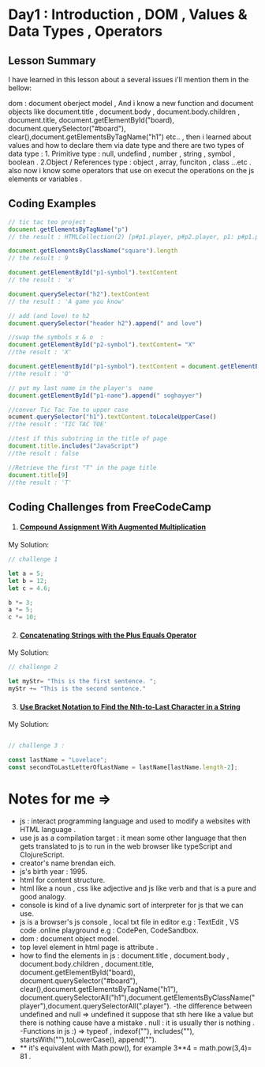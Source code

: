 # Day1 : Introduction , DOM , Values & Data Types , Operators

## Lesson Summary
I have learned in this lesson about a several issues i'll mention them in the bellow:

dom : document oberject model , And i know a new function and document objects like document.title , document.body , document.body.children , document.title, document.getElementById("board), document.querySelector("#board"), clear(),document.getElementsByTagName("h1") etc.. , then i learned about values and how to declare them via date type and there are two types of data type : 1. Primitive  type : null, undefind , number , string , symbol , boolean . 2.Object / References type : object , array, funciton , class ...etc . 
also now i know some operators that use on execut the operations on the js elements or variables . 


## Coding Examples
```javascript
// tic tac teo project :
document.getElementsByTagName("p")
// the result : HTMLCollection(2) [p#p1.player, p#p2.player, p1: p#p1.player, p2: p#p2.player]

document.getElementsByClassName("square").length
// the result : 9

document.getElementById("p1-symbol").textContent
// the result : 'x'

document.querySelector("h2").textContent
// the result : 'A game you know'

// add (and love) to h2 
document.querySelector("header h2").append(" and love")

//swap the symbols x & o  :
document.getElementById("p2-symbol").textContent= "X"
//the result : 'X'

document.getElementById("p1-symbol").textContent = document.getElementById("p2-symbol").textContent
//the result : 'O'

// put my last name in the player's  name
document.getElementById("p1-name").append(" soghayyer")

//conver Tic Tac Toe to upper case
ocument.querySelector("h1").textContent.toLocaleUpperCase()
//the result : 'TIC TAC TOE'

//test if this substring in the title of page 
document.title.includes("JavaScript")
//the result : false

//Retrieve the first "T" in the page title
document.title[9]
//the result : 'T'

```

## Coding Challenges from FreeCodeCamp
1. #### [Compound Assignment With Augmented Multiplication](https://www.freecodecamp.org/learn/javascript-algorithms-and-data-structures/basic-javascript/compound-assignment-with-augmented-multiplication)
 My Solution:
```javascript
// challenge 1

let a = 5;
let b = 12;
let c = 4.6;

b *= 3;
a *= 5;
c *= 10;
```


2. #### [Concatenating Strings with the Plus Equals Operator](https://www.freecodecamp.org/learn/javascript-algorithms-and-data-structures/basic-javascript/concatenating-strings-with-the-plus-equals-operator)

  My Solution:
```javascript
// challenge 2

let myStr= "This is the first sentence. ";
myStr += "This is the second sentence."
```

3. #### [Use Bracket Notation to Find the Nth-to-Last Character in a String](https://www.freecodecamp.org/learn/javascript-algorithms-and-data-structures/basic-javascript/use-bracket-notation-to-find-the-nth-to-last-character-in-a-string)


 My Solution:
```javascript

// challenge 3 :

const lastName = "Lovelace";
const secondToLastLetterOfLastName = lastName[lastName.length-2]; 

```
#  Notes for me => 
- js : interact programming language and used to modify a websites with HTML language .
- use js as a compilation target : it mean some other language that then gets translated to js to run in the web browser  like typeScript and ClojureScript.
- creator's name  brendan eich.
- js's birth year : 1995.
- html for content structure.
- html like a noun , css like adjective and js like verb and that is a pure and good analogy.
- console is kind of a live dynamic sort of  interpreter for js that we can use.
- js is a browser's js console , local txt file in editor e.g : TextEdit , VS code .online playground e.g : CodePen, CodeSandbox.
- dom : document object model.
- top level element in html page is attribute <html></html>.
- how to find the elements in js : document.title , document.body , document.body.children , document.title, document.getElementById("board),   
 document.querySelector("#board"), clear(),document.getElementsByTagName("h1"), 
 document.querySelectorAll("h1"),document.getElementsByClassName("player"),document.querySelectorAll(".player").
-the difference between undefined and null =>
 undefined it suppose that sth here like a value but there is nothing cause have a mistake .
 null : it is usually ther is nothing .
-Functions in js :) => typeof , indexof(""), includes(""), startsWith(""),toLowerCase(), append("").
- ** it's equivalent with Math.pow(),  for example 3**4 = math.pow(3,4)= 81 .



